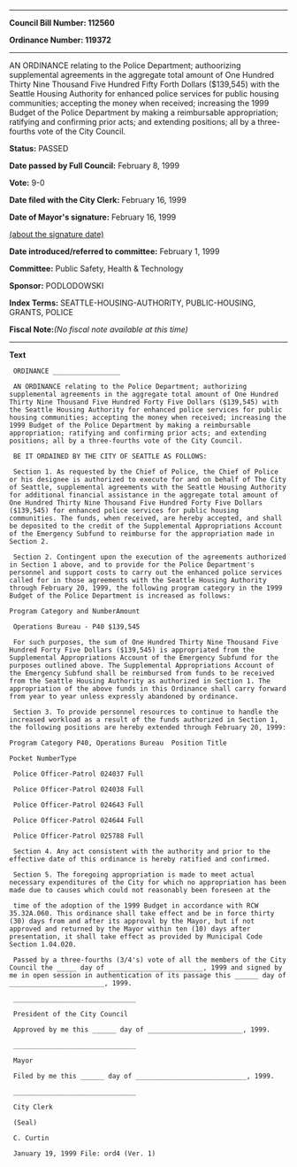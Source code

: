 

********

**Council Bill Number: 112560**
   
**Ordinance Number: 119372**
********

 AN ORDINANCE relating to the Police Department; authoorizing supplemental agreements in the aggregate total amount of One Hundred Thirty Nine Thousand Five Hundred Fifty Forth Dollars ($139,545) with the Seattle Housing Authority for enhanced police services for public housing communities; accepting the money when received; increasing the 1999 Budget of the Police Department by making a reimbursable appropriation; ratifying and confirming prior acts; and extending positions; all by a three-fourths vote of the City Council.

**Status:** PASSED
   
**Date passed by Full Council:** February 8, 1999
   
**Vote:** 9-0
   
**Date filed with the City Clerk:** February 16, 1999
   
**Date of Mayor's signature:** February 16, 1999
   
[(about the signature date)](/~public/approvaldate.htm)
   
   
   
**Date introduced/referred to committee:** February 1, 1999
   
**Committee:** Public Safety, Health & Technology
   
**Sponsor:** PODLODOWSKI
   
   
**Index Terms:** SEATTLE-HOUSING-AUTHORITY, PUBLIC-HOUSING, GRANTS, POLICE

**Fiscal Note:**_(No fiscal note available at this time)_

********

**Text**
   
```
 ORDINANCE _________________

 AN ORDINANCE relating to the Police Department; authorizing supplemental agreements in the aggregate total amount of One Hundred Thirty Nine Thousand Five Hundred Forty Five Dollars ($139,545) with the Seattle Housing Authority for enhanced police services for public housing communities; accepting the money when received; increasing the 1999 Budget of the Police Department by making a reimbursable appropriation; ratifying and confirming prior acts; and extending positions; all by a three-fourths vote of the City Council.

 BE IT ORDAINED BY THE CITY OF SEATTLE AS FOLLOWS:

 Section 1. As requested by the Chief of Police, the Chief of Police or his designee is authorized to execute for and on behalf of The City of Seattle, supplemental agreements with the Seattle Housing Authority for additional financial assistance in the aggregate total amount of One Hundred Thirty Nine Thousand Five Hundred Forty Five Dollars ($139,545) for enhanced police services for public housing communities. The funds, when received, are hereby accepted, and shall be deposited to the credit of the Supplemental Appropriations Account of the Emergency Subfund to reimburse for the appropriation made in Section 2.

 Section 2. Contingent upon the execution of the agreements authorized in Section 1 above, and to provide for the Police Department's personnel and support costs to carry out the enhanced police services called for in those agreements with the Seattle Housing Authority through February 20, 1999, the following program category in the 1999 Budget of the Police Department is increased as follows:

Program Category and NumberAmount

 Operations Bureau - P40 $139,545

 For such purposes, the sum of One Hundred Thirty Nine Thousand Five Hundred Forty Five Dollars ($139,545) is appropriated from the Supplemental Appropriations Account of the Emergency Subfund for the purposes outlined above. The Supplemental Appropriations Account of the Emergency Subfund shall be reimbursed from funds to be received from the Seattle Housing Authority as authorized in Section 1. The appropriation of the above funds in this Ordinance shall carry forward from year to year unless expressly abandoned by ordinance.

 Section 3. To provide personnel resources to continue to handle the increased workload as a result of the funds authorized in Section 1, the following positions are hereby extended through February 20, 1999:

Program Category P40, Operations Bureau  Position Title

Pocket NumberType

 Police Officer-Patrol 024037 Full

 Police Officer-Patrol 024038 Full

 Police Officer-Patrol 024643 Full

 Police Officer-Patrol 024644 Full

 Police Officer-Patrol 025788 Full

 Section 4. Any act consistent with the authority and prior to the effective date of this ordinance is hereby ratified and confirmed.

 Section 5. The foregoing appropriation is made to meet actual necessary expenditures of the City for which no appropriation has been made due to causes which could not reasonably been foreseen at the

 time of the adoption of the 1999 Budget in accordance with RCW 35.32A.060. This ordinance shall take effect and be in force thirty (30) days from and after its approval by the Mayor, but if not approved and returned by the Mayor within ten (10) days after presentation, it shall take effect as provided by Municipal Code Section 1.04.020.

 Passed by a three-fourths (3/4's) vote of all the members of the City Council the _____ day of ________________________, 1999 and signed by me in open session in authentication of its passage this ______ day of ________________________, 1999.

 _______________________________

 President of the City Council

 Approved by me this ______ day of ________________________, 1999.

 _______________________________

 Mayor

 Filed by me this ______ day of ____________________________, 1999.

 _______________________________

 City Clerk

 (Seal)

 C. Curtin

 January 19, 1999 File: ord4 (Ver. 1)

```
